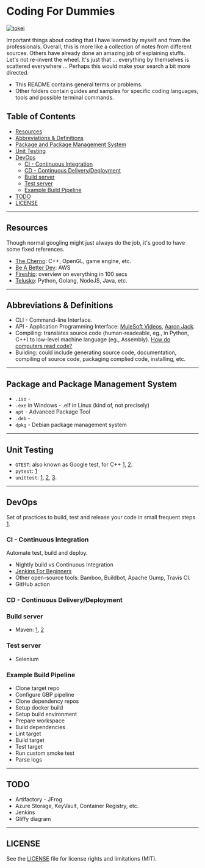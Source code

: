 <!-- omit in toc -->

# Coding For Dummies

[![tokei](https://tokei.rs/b1/github/duken72/codingForDummies)](https://github.com/duken72/codingForDummies)

Important things about coding that I have learned by myself and from the professionals. Overall, this is more like a collection of notes from different sources. Others have already done an amazing job of explaining stuffs. Let's not re-invent the wheel. It's just that … everything by themselves is scattered everywhere … Perhaps this would make your search a bit more directed.

- This README contains general terms or problems.
- Other folders contain guides and samples for specific coding languages, tools and possible terminal commands.

<!-- omit in toc -->

## Table of Contents

- [Resources](#resources)
- [Abbreviations \& Definitions](#abbreviations--definitions)
- [Package and Package Management System](#package-and-package-management-system)
- [Unit Testing](#unit-testing)
- [DevOps](#devops)
  - [CI - Continuous Integration](#ci---continuous-integration)
  - [CD - Continuous Delivery/Deployment](#cd---continuous-deliverydeployment)
  - [Build server](#build-server)
  - [Test server](#test-server)
  - [Example Build Pipeline](#example-build-pipeline)
- [TODO](#todo)
- [LICENSE](#license)

---

## Resources

Though normal googling might just always do the job, it's good to have some fixed references.

- [The Cherno](https://www.youtube.com/c/TheChernoProject): C++, OpenGL, game engine, etc.
- [Be A Better Dev](https://www.youtube.com/c/BeABetterDev): AWS
- [Fireship](https://www.youtube.com/c/Fireship): overview on everything in 100 secs
- [Telusko](https://www.youtube.com/c/Telusko): Python, Golang, NodeJS, Java, etc.

---

## Abbreviations & Definitions

- CLI - Command-line Interface.
- API - Application Programming Interface: [MuleSoft Videos](https://youtu.be/s7wmiS2mSXY), [Aaron Jack](https://youtu.be/ByGJQzlzxQg).
- Compiling: translates source code (human-readeable, eg., in Python, C++) to low-level machine language (eg., Assembly). [How do computers read code?
  ](https://youtu.be/QXjU9qTsYCc)
- Building: could include generating source code, documentation, compiling of source code, packaging complied code, installing, etc.

---

## Package and Package Management System

- `.iso` -
- `.exe` in Windows - .elf in Linux (kind of, not precisely)
- `apt` - Advanced Package Tool
- `.deb` -
- `dpkg` - Debian package management system

---

## Unit Testing

- `GTEST`: also known as Google test, for C++ [1](https://youtu.be/nbFXI9SDfbk), [2](https://youtu.be/BwO07hUzFNQ).
- `pytest`: [1](https://youtu.be/DhUpxWjOhME)
- `unittest`: [1](https://youtu.be/6tNS--WetLI), [2](https://youtu.be/1Lfv5tUGsn8), [3](https://youtu.be/uCxL7NGEohI).

---

## DevOps

Set of practices to build, test and release your code in small frequent steps [1](https://youtu.be/scEDHsr3APg).

### CI - Continuous Integration

Automate test, build and deploy.

- Nightly build vs Continuous Integration
- [Jenkins For Beginners](https://youtu.be/LFDrDnKPOTg)
- Other open-source tools: Bamboo, Buildbot, Apache Gump, Travis CI.
- GitHub action

### CD - Continuous Delivery/Deployment

### Build server

- Maven: [1](https://youtu.be/bSaBmXFym30), [2](https://youtu.be/JXXdipKFLQg)

### Test server

- Selenium

### Example Build Pipeline

- Clone target repo
- Configure GBP pipeline
- Clone dependency repos
- Setup docker build
- Setup build environment
- Prepare workspace
- Build dependencies
- Lint target
- Build target
- Test target
- Run custom smoke test
- Parse logs

---

## TODO

- Artifactory - JFrog
- Azure Storage, KeyVault, Container Registry, etc.
- Jenkins
- Gliffy diagram

---

## LICENSE

See the [LICENSE](LICENSE.md) file for license rights and limitations (MIT).
